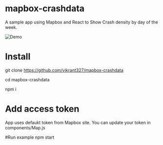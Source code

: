 # mapbox-crashdata
A sample app using Mapbox and React to Show Crash density by day of the week.

![Demo](https://user-images.githubusercontent.com/6988224/104237966-7abeaa80-541e-11eb-9f67-0fef23cf10b0.gif)


# Install
git clone https://github.com/vikrant327/mapbox-crashdata 

cd mapbox-crashdata

npm i

# Add access token
App uses defaukt token from Mapbox site. You can update your token in components/Map.js 

#Run example
npm start

